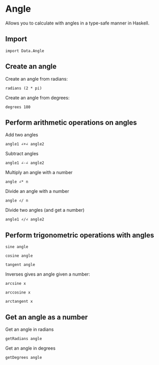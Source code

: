 # Angle

Allows you to calculate with angles in a type-safe manner in Haskell.

## Import

`import Data.Angle`

## Create an angle

Create an angle from radians:

`radians (2 * pi)`

Create an angle from degrees:

`degrees 180`

## Perform arithmetic operations on angles

Add two angles

`angle1 ∠+∠ angle2`

Subtract angles

`angle1 ∠-∠ angle2`

Multiply an angle with a number

`angle ∠* n`

Divide an angle with a number

`angle ∠/ n`

Divide two angles (and get a number)

`angle1 ∠/∠ angle2`

## Perform trigonometric operations with angles

`sine angle`

`cosine angle`

`tangent angle`

Inverses gives an angle given a number:

`arcsine x`

`arccosine x`

`arctangent x`

## Get an angle as a number

Get an angle in radians

`getRadians angle`

Get an angle in degrees

`getDegrees angle`
